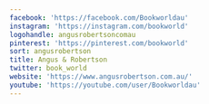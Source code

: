 ```yaml
---
facebook: 'https://facebook.com/Bookworldau'
instagram: 'https://instagram.com/bookworld'
logohandle: angusrobertsoncomau
pinterest: 'https://pinterest.com/bookworld'
sort: angusrobertson
title: Angus & Robertson
twitter: book_world
website: 'https://www.angusrobertson.com.au/'
youtube: 'https://youtube.com/user/Bookworldau'
---
```

